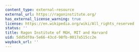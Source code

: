 ```yaml
---
content_type: external-resource
external_url: https://ragoninstitute.org/
has_external_license_warning: true
license: https://en.wikipedia.org/wiki/All_rights_reserved
status: ''
title: Ragon Institute of MGH, MIT and Harvard
uid: 5dd5df0a-5e66-43cd-98fb-0017a515cc2e
wayback_url: ''
---
```

